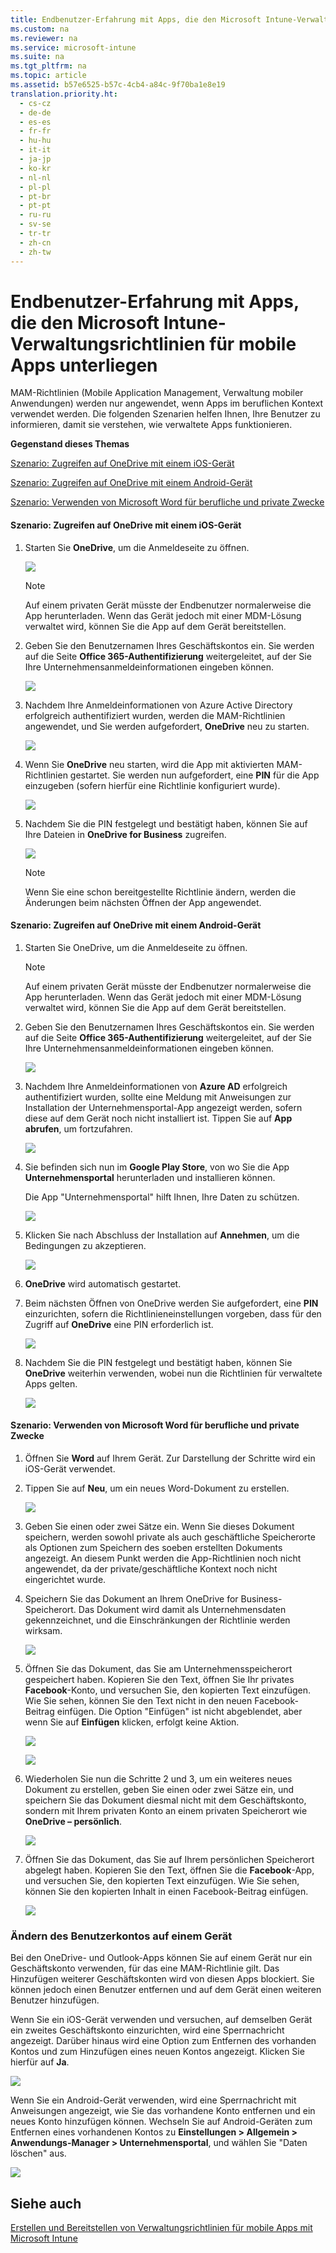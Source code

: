 ```yaml
---
title: Endbenutzer-Erfahrung mit Apps, die den Microsoft Intune-Verwaltungsrichtlinien f&#252;r mobile Apps unterliegen
ms.custom: na
ms.reviewer: na
ms.service: microsoft-intune
ms.suite: na
ms.tgt_pltfrm: na
ms.topic: article
ms.assetid: b57e6525-b57c-4cb4-a84c-9f70ba1e8e19
translation.priority.ht: 
  - cs-cz
  - de-de
  - es-es
  - fr-fr
  - hu-hu
  - it-it
  - ja-jp
  - ko-kr
  - nl-nl
  - pl-pl
  - pt-br
  - pt-pt
  - ru-ru
  - sv-se
  - tr-tr
  - zh-cn
  - zh-tw
---
```

# Endbenutzer-Erfahrung mit Apps, die den Microsoft Intune-Verwaltungsrichtlinien f&#252;r mobile Apps unterliegen
MAM-Richtlinien (Mobile Application Management, Verwaltung mobiler Anwendungen) werden nur angewendet, wenn Apps im beruflichen Kontext verwendet werden.  Die folgenden Szenarien helfen Ihnen, Ihre Benutzer zu informieren, damit sie verstehen, wie verwaltete Apps funktionieren.

**Gegenstand dieses Themas**

[Szenario: Zugreifen auf OneDrive mit einem iOS-Gerät](#bkmk_OneDriveiOS)

[Szenario: Zugreifen auf OneDrive mit einem Android-Gerät](#bkmk_OneDriveAndroid)

[Szenario: Verwenden von Microsoft Word für berufliche und private Zwecke](#bkmk_wordworkandpersonal)

#### <a name="bkmk_OneDriveiOS"></a>Szenario: Zugreifen auf OneDrive mit einem iOS-Gerät

1.  Starten Sie **OneDrive**, um die Anmeldeseite zu öffnen.

    ![](../Image/AppManagement/iOS_OneDriveLaunch.png)

    > [!NOTE]
    > Auf einem privaten Gerät müsste der Endbenutzer normalerweise die App herunterladen.  Wenn das Gerät jedoch mit einer MDM-Lösung verwaltet wird, können Sie die App auf dem Gerät bereitstellen.

2.  Geben Sie den Benutzernamen Ihres Geschäftskontos ein. Sie werden auf die Seite **Office 365-Authentifizierung** weitergeleitet, auf der Sie Ihre Unternehmensanmeldeinformationen eingeben können.

    ![](../Image/AppManagement/iOS_O365SignInPage.png)

3.  Nachdem Ihre Anmeldeinformationen von Azure Active Directory erfolgreich authentifiziert wurden, werden die MAM-Richtlinien angewendet, und Sie werden aufgefordert, **OneDrive** neu zu starten.

    ![](../Image/AppManagement/iOS_AppRestartforMAM.png)

4.  Wenn Sie **OneDrive** neu starten, wird die App mit aktivierten MAM-Richtlinien gestartet. Sie werden nun aufgefordert, eine **PIN** für die App einzugeben (sofern hierfür eine Richtlinie konfiguriert wurde).

    ![](../Image/AppManagement/iOS_AppPINPrompt.png)

5.  Nachdem Sie die PIN festgelegt und bestätigt haben, können Sie auf Ihre Dateien in **OneDrive for Business** zugreifen.

    ![](../Image/AppManagement/iOS_OneDriveSuccess.png)

    > [!NOTE]
    > Wenn Sie eine schon bereitgestellte Richtlinie ändern, werden die Änderungen beim nächsten Öffnen der App angewendet.

#### <a name="bkmk_OneDriveAndroid"></a>Szenario: Zugreifen auf OneDrive mit einem Android-Gerät

1.  Starten Sie OneDrive, um die Anmeldeseite zu öffnen.

    > [!NOTE]
    > Auf einem privaten Gerät müsste der Endbenutzer normalerweise die App herunterladen.  Wenn das Gerät jedoch mit einer MDM-Lösung verwaltet wird, können Sie die App auf dem Gerät bereitstellen.

2.  Geben Sie den Benutzernamen Ihres Geschäftskontos ein. Sie werden auf die Seite **Office 365-Authentifizierung** weitergeleitet, auf der Sie Ihre Unternehmensanmeldeinformationen eingeben können.

    ![](../Image/AppManagement/Android_O365SignInPage.png)

3.  Nachdem Ihre Anmeldeinformationen von **Azure AD** erfolgreich authentifiziert wurden, sollte eine Meldung mit Anweisungen zur Installation der Unternehmensportal-App angezeigt werden, sofern diese auf dem Gerät noch nicht installiert ist.  Tippen Sie auf **App abrufen**, um fortzufahren.

    ![](../Image/AppManagement/Android_CompanyPortalMessage.png)

4.  Sie befinden sich nun im **Google Play Store**, von wo Sie die App **Unternehmensportal** herunterladen und installieren können.

    Die App "Unternehmensportal" hilft Ihnen, Ihre Daten zu schützen.

    ![](../Image/AppManagement/Android_CompanyPortalInstall.png)

5.  Klicken Sie nach Abschluss der Installation auf **Annehmen**, um die Bedingungen zu akzeptieren.

    ![](../Image/AppManagement/Android_CompanyPortalAccept.png)

6.  **OneDrive** wird automatisch gestartet.

7.  Beim nächsten Öffnen von OneDrive werden Sie aufgefordert, eine **PIN** einzurichten, sofern die Richtlinieneinstellungen vorgeben, dass für den Zugriff auf **OneDrive** eine PIN erforderlich ist.

    ![](../Image/AppManagement/Android_OneDriveSetPIN.png)

8.  Nachdem Sie die PIN festgelegt und bestätigt haben, können Sie **OneDrive** weiterhin verwenden, wobei nun die Richtlinien für verwaltete Apps gelten.

    ![](../Image/AppManagement/Android_OneDriveConfirmPIN.png)

#### <a name="bkmk_wordworkandpersonal"></a>Szenario: Verwenden von Microsoft Word für berufliche und private Zwecke

1.  Öffnen Sie **Word** auf Ihrem Gerät. Zur Darstellung der Schritte wird ein iOS-Gerät verwendet.

2.  Tippen Sie auf **Neu**, um ein neues Word-Dokument zu erstellen.

    ![](../Image/AppManagement/iOS_WordCreateNewDoc.png)

3.  Geben Sie einen oder zwei Sätze ein.  Wenn Sie dieses Dokument speichern, werden sowohl private als auch geschäftliche Speicherorte als Optionen zum Speichern des soeben erstellten Dokuments angezeigt.  An diesem Punkt werden die App-Richtlinien noch nicht angewendet, da der private/geschäftliche Kontext noch nicht eingerichtet wurde.

4.  Speichern Sie das Dokument an Ihrem OneDrive for Business-Speicherort. Das Dokument wird damit als Unternehmensdaten gekennzeichnet, und die Einschränkungen der Richtlinie werden wirksam.

    ![](../Image/AppManagement/iOS_WordCreateCompanyDoc.PNG)

5.  Öffnen Sie das Dokument, das Sie am Unternehmensspeicherort gespeichert haben.  Kopieren Sie den Text, öffnen Sie Ihr privates **Facebook**-Konto, und versuchen Sie, den kopierten Text einzufügen.  Wie Sie sehen, können Sie den Text nicht in den neuen Facebook-Beitrag einfügen. Die Option "Einfügen" ist nicht abgeblendet, aber wenn Sie auf **Einfügen** klicken, erfolgt keine Aktion.

    ![](../Image/AppManagement/iOS_WordCopyCompany.png)

    ![](../Image/AppManagement/iOS_FacebookPasteCompany.png)

6.  Wiederholen Sie nun die Schritte 2 und 3, um ein weiteres neues Dokument zu erstellen, geben Sie einen oder zwei Sätze ein, und speichern Sie das Dokument diesmal nicht mit dem Geschäftskonto, sondern mit Ihrem privaten Konto an einem privaten Speicherort wie **OneDrive – persönlich**.

    ![](../Image/AppManagement/iOS_WordCopyPersonal.png)

7.  Öffnen Sie das Dokument, das Sie auf Ihrem persönlichen Speicherort abgelegt haben.  Kopieren Sie den Text, öffnen Sie die **Facebook**-App, und versuchen Sie, den kopierten Text einzufügen. Wie Sie sehen, können Sie den kopierten Inhalt in einen Facebook-Beitrag einfügen.

    ![](../Image/AppManagement/iOS_FacebookPastePersonal.png)

### Ändern des Benutzerkontos auf einem Gerät
Bei den OneDrive- und Outlook-Apps können Sie auf einem Gerät nur ein Geschäftskonto verwenden, für das eine MAM-Richtlinie gilt.  Das Hinzufügen weiterer Geschäftskonten wird von diesen Apps blockiert.  Sie können jedoch einen Benutzer entfernen und auf dem Gerät einen weiteren Benutzer hinzufügen.

Wenn Sie ein iOS-Gerät verwenden und versuchen, auf demselben Gerät ein zweites Geschäftskonto einzurichten, wird eine Sperrnachricht angezeigt.  Darüber hinaus wird eine Option zum Entfernen des vorhanden Kontos und zum Hinzufügen eines neuen Kontos angezeigt. Klicken Sie hierfür auf **Ja**.

![](../Image/AppManagement/iOS_SwitchUser.PNG)

Wenn Sie ein Android-Gerät verwenden, wird eine Sperrnachricht mit Anweisungen angezeigt, wie Sie das vorhandene Konto entfernen und ein neues Konto hinzufügen können.  Wechseln Sie auf Android-Geräten zum Entfernen eines vorhandenen Kontos zu **Einstellungen &gt; Allgemein &gt; Anwendungs-Manager &gt; Unternehmensportal**, und wählen Sie "Daten löschen" aus.

![](../Image/AppManagement/Android_SwitchUser.png)

## Siehe auch
[Erstellen und Bereitstellen von Verwaltungsrichtlinien für mobile Apps mit Microsoft Intune](../Topic/Create-and-deploy-mobile-app-management-policies-with-Microsoft-Intune.md)


